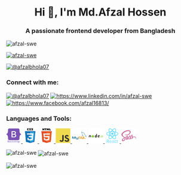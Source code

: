 <h1 align="center">Hi 👋, I'm Md.Afzal Hossen</h1>
<h3 align="center">A passionate frontend developer from Bangladesh</h3>

<p align="left"> <img src="https://komarev.com/ghpvc/?username=afzal-swe&label=Profile%20views&color=0e75b6&style=flat" alt="afzal-swe" /> </p>

<p align="left"> <a href="https://github.com/ryo-ma/github-profile-trophy"><img src="https://github-profile-trophy.vercel.app/?username=afzal-swe" alt="afzal-swe" /></a> </p>

<p align="left"> <a href="https://twitter.com/@afzalbhola07" target="blank"><img src="https://img.shields.io/twitter/follow/@afzalbhola07?logo=twitter&style=for-the-badge" alt="@afzalbhola07" /></a> </p>

<h3 align="left">Connect with me:</h3>
<p align="left">
<a href="https://twitter.com/@afzalbhola07" target="blank"><img align="center" src="https://raw.githubusercontent.com/rahuldkjain/github-profile-readme-generator/master/src/images/icons/Social/twitter.svg" alt="@afzalbhola07" height="30" width="40" /></a>
<a href="https://linkedin.com/in/https://www.linkedin.com/in/afzal-swe" target="blank"><img align="center" src="https://raw.githubusercontent.com/rahuldkjain/github-profile-readme-generator/master/src/images/icons/Social/linked-in-alt.svg" alt="https://www.linkedin.com/in/afzal-swe" height="30" width="40" /></a>
<a href="https://fb.com/https://www.facebook.com/afzal16813/" target="blank"><img align="center" src="https://raw.githubusercontent.com/rahuldkjain/github-profile-readme-generator/master/src/images/icons/Social/facebook.svg" alt="https://www.facebook.com/afzal16813/" height="30" width="40" /></a>
</p>

<h3 align="left">Languages and Tools:</h3>
<p align="left"> <a href="https://getbootstrap.com" target="_blank" rel="noreferrer"> <img src="https://raw.githubusercontent.com/devicons/devicon/master/icons/bootstrap/bootstrap-plain-wordmark.svg" alt="bootstrap" width="40" height="40"/> </a> <a href="https://www.w3schools.com/css/" target="_blank" rel="noreferrer"> <img src="https://raw.githubusercontent.com/devicons/devicon/master/icons/css3/css3-original-wordmark.svg" alt="css3" width="40" height="40"/> </a> <a href="https://www.w3.org/html/" target="_blank" rel="noreferrer"> <img src="https://raw.githubusercontent.com/devicons/devicon/master/icons/html5/html5-original-wordmark.svg" alt="html5" width="40" height="40"/> </a> <a href="https://developer.mozilla.org/en-US/docs/Web/JavaScript" target="_blank" rel="noreferrer"> <img src="https://raw.githubusercontent.com/devicons/devicon/master/icons/javascript/javascript-original.svg" alt="javascript" width="40" height="40"/> </a> <a href="https://www.mysql.com/" target="_blank" rel="noreferrer"> <img src="https://raw.githubusercontent.com/devicons/devicon/master/icons/mysql/mysql-original-wordmark.svg" alt="mysql" width="40" height="40"/> </a> <a href="https://nodejs.org" target="_blank" rel="noreferrer"> <img src="https://raw.githubusercontent.com/devicons/devicon/master/icons/nodejs/nodejs-original-wordmark.svg" alt="nodejs" width="40" height="40"/> </a> <a href="https://reactjs.org/" target="_blank" rel="noreferrer"> <img src="https://raw.githubusercontent.com/devicons/devicon/master/icons/react/react-original-wordmark.svg" alt="react" width="40" height="40"/> </a> <a href="https://sass-lang.com" target="_blank" rel="noreferrer"> <img src="https://raw.githubusercontent.com/devicons/devicon/master/icons/sass/sass-original.svg" alt="sass" width="40" height="40"/> </a> </p>

<p><img align="left" src="https://github-readme-stats.vercel.app/api/top-langs?username=afzal-swe&show_icons=true&locale=en&layout=compact" alt="afzal-swe" /></p>

<p>&nbsp;<img align="center" src="https://github-readme-stats.vercel.app/api?username=afzal-swe&show_icons=true&locale=en" alt="afzal-swe" /></p>

<p><img align="center" src="https://github-readme-streak-stats.herokuapp.com/?user=afzal-swe&" alt="afzal-swe" /></p>
<link src="https://rahuldkjain.github.io/gh-profile-readme-generator/"/>
